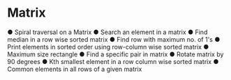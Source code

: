 # Matrix 

●	Spiral traversal on a Matrix
●	Search an element in a matrix
●	Find median in a row wise sorted matrix
●	Find row with maximum no. of 1's
●	Print elements in sorted order using row-column wise sorted matrix
●	Maximum size rectangle
●	Find a specific pair in matrix
●	Rotate matrix by 90 degrees
●	Kth smallest element in a row column wise sorted matrix
●	Common elements in all rows of a given matrix
